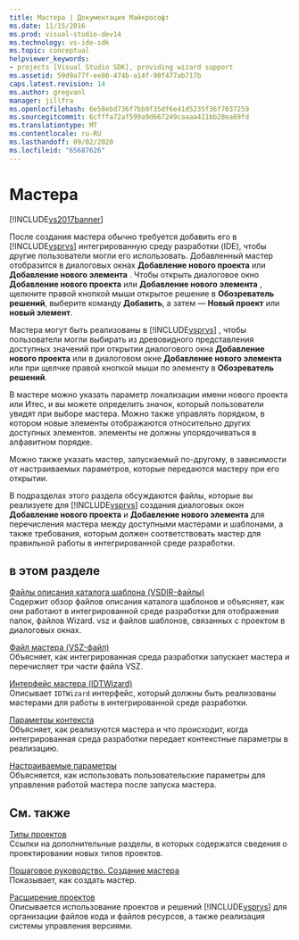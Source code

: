 ```yaml
---
title: Мастера | Документация Майкрософт
ms.date: 11/15/2016
ms.prod: visual-studio-dev14
ms.technology: vs-ide-sdk
ms.topic: conceptual
helpviewer_keywords:
- projects [Visual Studio SDK], providing wizard support
ms.assetid: 59d9a77f-ee80-474b-a14f-90f477ab717b
caps.latest.revision: 14
ms.author: gregvanl
manager: jillfra
ms.openlocfilehash: 6e58ebd736f7bb9f35df6e41d5235f36f7037259
ms.sourcegitcommit: 6cfffa72af599a9d667249caaaa411bb28ea69fd
ms.translationtype: MT
ms.contentlocale: ru-RU
ms.lasthandoff: 09/02/2020
ms.locfileid: "65687626"
---
```

# <a name="wizards"></a>Мастера
[!INCLUDE[vs2017banner](../../includes/vs2017banner.md)]

После создания мастера обычно требуется добавить его в [!INCLUDE[vsprvs](../../includes/vsprvs-md.md)] интегрированную среду разработки (IDE), чтобы другие пользователи могли его использовать. Добавленный мастер отобразится в диалоговых окнах **Добавление нового проекта** или **Добавление нового элемента** . Чтобы открыть диалоговое окно **Добавление нового проекта** или **Добавление нового элемента** , щелкните правой кнопкой мыши открытое решение в **Обозреватель решений**, выберите команду **Добавить**, а затем — **Новый проект** или **новый элемент**.  
  
 Мастера могут быть реализованы в [!INCLUDE[vsprvs](../../includes/vsprvs-md.md)] , чтобы пользователи могли выбирать из древовидного представления доступных значений при открытии диалогового окна **Добавление нового проекта** или в диалоговом окне **Добавление нового элемента** или при щелчке правой кнопкой мыши по элементу в **Обозреватель решений**.  
  
 В мастере можно указать параметр локализации имени нового проекта или Итес, и вы можете определить значок, который пользователи увидят при выборе мастера. Можно также управлять порядком, в котором новые элементы отображаются относительно других доступных элементов. элементы не должны упорядочиваться в алфавитном порядке.  
  
 Можно также указать мастер, запускаемый по-другому, в зависимости от настраиваемых параметров, которые передаются мастеру при его открытии.  
  
 В подразделах этого раздела обсуждаются файлы, которые вы реализуете для [!INCLUDE[vsprvs](../../includes/vsprvs-md.md)] создания диалоговых окон **Добавление нового проекта** и **Добавление нового элемента** для перечисления мастера между доступными мастерами и шаблонами, а также требования, которым должен соответствовать мастер для правильной работы в интегрированной среде разработки.  
  
## <a name="in-this-section"></a>в этом разделе  
 [Файлы описания каталога шаблона (VSDIR-файлы)](../../extensibility/internals/template-directory-description-dot-vsdir-files.md)  
 Содержит обзор файлов описания каталога шаблонов и объясняет, как они работают в интегрированной среде разработки для отображения папок, файлов Wizard. vsz и файлов шаблонов, связанных с проектом в диалоговых окнах.  
  
 [Файл мастера (VSZ-файл)](../../extensibility/internals/wizard-dot-vsz-file.md)  
 Объясняет, как интегрированная среда разработки запускает мастера и перечисляет три части файла VSZ.  
  
 [Интерфейс мастера (IDTWizard)](../../extensibility/internals/wizard-interface-idtwizard.md)  
 Описывает `IDTWizard` интерфейс, который должны быть реализованы мастерами для работы в интегрированной среде разработки.  
  
 [Параметры контекста](../../extensibility/internals/context-parameters.md)  
 Объясняет, как реализуются мастера и что происходит, когда интегрированная среда разработки передает контекстные параметры в реализацию.  
  
 [Настраиваемые параметры](../../extensibility/internals/custom-parameters.md)  
 Объясняется, как использовать пользовательские параметры для управления работой мастера после запуска мастера.  
  
## <a name="related-sections"></a>См. также  
 [Типы проектов](../../extensibility/internals/project-types.md)  
 Ссылки на дополнительные разделы, в которых содержатся сведения о проектировании новых типов проектов.  
  
 [Пошаговое руководство. Создание мастера](https://msdn.microsoft.com/library/adb41fe9-fcca-4e87-bf4f-bf2fa68e8b06)  
 Показывает, как создать мастер.  
  
 [Расширение проектов](../../extensibility/extending-projects.md)  
 Описывается использование проектов и решений [!INCLUDE[vsprvs](../../includes/vsprvs-md.md)] для организации файлов кода и файлов ресурсов, а также реализация системы управления версиями.
